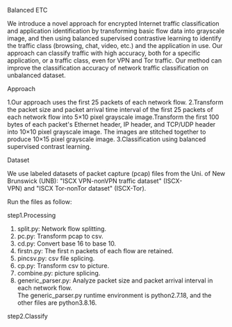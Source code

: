 Balanced ETC

We introduce a novel approach for encrypted Internet traffic classification and application identification by transforming basic flow data into grayscale image, and then using balanced supervised contrastive learning to identify the traffic class (browsing, chat, video, etc.) and the application in use. Our approach can classify traffic with high accuracy, both for a specific application, or a traffic class, even for VPN and Tor traffic. Our method can improve the classification accuracy of network traffic classification on unbalanced dataset.

Approach

1.Our approach uses the first 25 packets of each network flow.
2.Transform the packet size and packet arrival time interval of the first 25 packets of each network flow into 5×10 pixel grayscale image.Transform the first 100 bytes of each packet's Ethernet header, IP header, and TCP/UDP header into 10×10 pixel grayscale image. The images are stitched together to produce 10×15 pixel grayscale image.
3.Classification using balanced supervised contrast learning.

Dataset

We use labeled datasets of packet capture (pcap) files from the Uni. of New Brunswick (UNB): "ISCX VPN-nonVPN traffic dataset" (ISCX-VPN) and "ISCX Tor-nonTor dataset" (ISCX-Tor).

Run the files as follow:

step1.Processing

1. split.py: Network flow splitting. 
2. pc.py: Transform pcap to csv. 
3. cd.py: Convert base 16 to base 10. 
4. firstn.py: The first n packets of each flow are retained.  
5. pincsv.py: csv file splicing. 
6. cp.py: Transform csv to picture. 
7. combine.py: picture splicing. 
8. generic_parser.py: Analyze packet size and packet arrival interval in each network flow.  
The generic_parser.py runtime environment is python2.7.18, and the other files are python3.8.16.

step2.Classify
